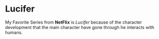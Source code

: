 # Lucifer
My Favorite Series from **NetFlix** is *Lucifer* because of the
character development that the main character have gone through
he interacts with humans.
